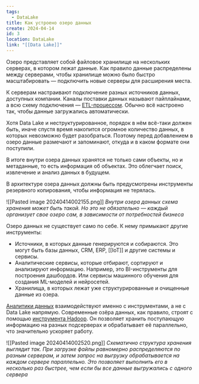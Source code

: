 ```yaml
---
tags:
  - DataLake
title: Как устроено озеро данных
create: 2024-04-14
id: 3
location: DataLake
link: "[[Data Lake]]"
---
```


Озеро представляет собой файловое хранилище на нескольких серверах, в котором лежат данные. Как правило данные распределены между серверами, чтобы хранилище можно было быстро масштабировать — подключить новые серверы для расширения места.  
  
К серверам настраивают подключение разных источников данных, доступных компании. Каналы поставки данных называют пайплайнами, а всю схему подключения — [ETL-процессом](https://practicum.yandex.ru/blog/chto-takoe-etl/). Обычно всё настроено так, чтобы данные загружались автоматически.  
  
Хотя Data Lake и неструктурированное, порядок в нём всё-таки должен быть, иначе спустя время накопится огромное количество данных, в которых невозможно будет разобраться. Поэтому перед добавлением в озеро данные размечают и запоминают, откуда и в каком формате они поступили.  
  
В итоге внутри озера данных хранятся не только сами объекты, но и метаданные, то есть информация об объектах. Это облегчает поиск, извлечение и анализ данных в будущем.  
  
В архитектуре озера данных должны быть предусмотрены инструменты резервного копирования, чтобы информация не терялась.

![[Pasted image 20240414002155.png]]
*Внутри озера данных схема хранения может быть такой. Но это не обязательно — каждый организует свое озеро сам, в зависимости от потребностей бизнеса*

Озеро данных не существует само по себе. К нему примыкают другие инструменты:  
  
- Источники, в которых данные генерируются и собираются. Это могут быть базы данных, CRM, ERP, [[IoT]] и другие системы и сервисы.  
- Аналитические сервисы, которые отбирают, сортируют и анализируют информацию. Например, это BI-инструменты для построения дашбордов. Или сервисы машинного обучения для создания ML-моделей и нейросетей.  
- Хранилища, в которых лежат уже структурированные и очищенные данные из озера.  
  
[Аналитики данных](https://practicum.yandex.ru/blog/professiya-analitik-dannyh/) взаимодействуют именно с инструментами, а не с Data Lake напрямую. Современные озёра данных, как правило, строят с помощью [инструмента Hadoop](https://practicum.yandex.ru/blog/gde-i-zachem-ispolzuetsya-hadoop/). Он позволяет хранить поступающую информацию на разных подсерверах и обрабатывает её параллельно, что значительно ускоряет работу.

![[Pasted image 20240414002520.png]]
*Схематично структура хранения выглядит так. При загрузке файлы равномерно распределяются по разным серверам, и затем запрос на выгрузку обрабатывается на каждом сервере параллельно. Это позволяет выполнить его в несколько раз быстрее, чем если бы все данные выгружались с одного сервера*

